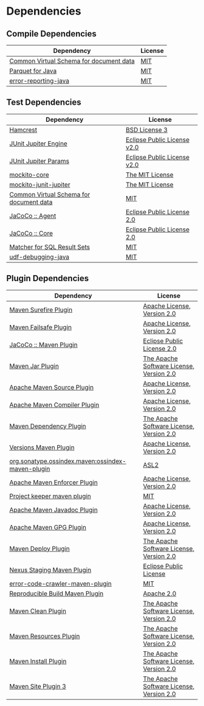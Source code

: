 <!-- @formatter:off -->
# Dependencies

## Compile Dependencies

| Dependency                                   | License  |
| -------------------------------------------- | -------- |
| [Common Virtual Schema for document data][0] | [MIT][1] |
| [Parquet for Java][2]                        | [MIT][1] |
| [error-reporting-java][4]                    | [MIT][1] |

## Test Dependencies

| Dependency                                   | License                          |
| -------------------------------------------- | -------------------------------- |
| [Hamcrest][6]                                | [BSD License 3][7]               |
| [JUnit Jupiter Engine][8]                    | [Eclipse Public License v2.0][9] |
| [JUnit Jupiter Params][8]                    | [Eclipse Public License v2.0][9] |
| [mockito-core][12]                           | [The MIT License][13]            |
| [mockito-junit-jupiter][12]                  | [The MIT License][13]            |
| [Common Virtual Schema for document data][0] | [MIT][1]                         |
| [JaCoCo :: Agent][18]                        | [Eclipse Public License 2.0][19] |
| [JaCoCo :: Core][18]                         | [Eclipse Public License 2.0][19] |
| [Matcher for SQL Result Sets][22]            | [MIT][1]                         |
| [udf-debugging-java][24]                     | [MIT][1]                         |

## Plugin Dependencies

| Dependency                                              | License                                        |
| ------------------------------------------------------- | ---------------------------------------------- |
| [Maven Surefire Plugin][26]                             | [Apache License, Version 2.0][27]              |
| [Maven Failsafe Plugin][28]                             | [Apache License, Version 2.0][27]              |
| [JaCoCo :: Maven Plugin][18]                            | [Eclipse Public License 2.0][19]               |
| [Maven Jar Plugin][32]                                  | [The Apache Software License, Version 2.0][33] |
| [Apache Maven Source Plugin][34]                        | [Apache License, Version 2.0][27]              |
| [Apache Maven Compiler Plugin][36]                      | [Apache License, Version 2.0][27]              |
| [Maven Dependency Plugin][38]                           | [The Apache Software License, Version 2.0][33] |
| [Versions Maven Plugin][40]                             | [Apache License, Version 2.0][27]              |
| [org.sonatype.ossindex.maven:ossindex-maven-plugin][42] | [ASL2][33]                                     |
| [Apache Maven Enforcer Plugin][44]                      | [Apache License, Version 2.0][27]              |
| [Project keeper maven plugin][46]                       | [MIT][1]                                       |
| [Apache Maven Javadoc Plugin][48]                       | [Apache License, Version 2.0][27]              |
| [Apache Maven GPG Plugin][50]                           | [Apache License, Version 2.0][33]              |
| [Maven Deploy Plugin][52]                               | [The Apache Software License, Version 2.0][33] |
| [Nexus Staging Maven Plugin][54]                        | [Eclipse Public License][55]                   |
| [error-code-crawler-maven-plugin][56]                   | [MIT][1]                                       |
| [Reproducible Build Maven Plugin][58]                   | [Apache 2.0][33]                               |
| [Maven Clean Plugin][60]                                | [The Apache Software License, Version 2.0][33] |
| [Maven Resources Plugin][62]                            | [The Apache Software License, Version 2.0][33] |
| [Maven Install Plugin][64]                              | [The Apache Software License, Version 2.0][33] |
| [Maven Site Plugin 3][66]                               | [The Apache Software License, Version 2.0][33] |

[0]: https://github.com/exasol/virtual-schema-common-document
[18]: https://www.eclemma.org/jacoco/index.html
[46]: https://github.com/exasol/project-keeper-maven-plugin
[4]: https://github.com/exasol/error-reporting-java
[2]: https://github.com/exasol/parquet-io-java
[33]: http://www.apache.org/licenses/LICENSE-2.0.txt
[26]: https://maven.apache.org/surefire/maven-surefire-plugin/
[54]: http://www.sonatype.com/public-parent/nexus-maven-plugins/nexus-staging/nexus-staging-maven-plugin/
[60]: http://maven.apache.org/plugins/maven-clean-plugin/
[1]: https://opensource.org/licenses/MIT
[12]: https://github.com/mockito/mockito
[28]: https://maven.apache.org/surefire/maven-failsafe-plugin/
[38]: http://maven.apache.org/plugins/maven-dependency-plugin/
[40]: http://www.mojohaus.org/versions-maven-plugin/
[7]: http://opensource.org/licenses/BSD-3-Clause
[36]: https://maven.apache.org/plugins/maven-compiler-plugin/
[50]: http://maven.apache.org/plugins/maven-gpg-plugin/
[19]: https://www.eclipse.org/legal/epl-2.0/
[55]: http://www.eclipse.org/legal/epl-v10.html
[22]: https://github.com/exasol/hamcrest-resultset-matcher
[58]: http://zlika.github.io/reproducible-build-maven-plugin
[32]: http://maven.apache.org/plugins/maven-jar-plugin/
[27]: https://www.apache.org/licenses/LICENSE-2.0.txt
[44]: https://maven.apache.org/enforcer/maven-enforcer-plugin/
[13]: https://github.com/mockito/mockito/blob/release/3.x/LICENSE
[9]: https://www.eclipse.org/legal/epl-v20.html
[64]: http://maven.apache.org/plugins/maven-install-plugin/
[8]: https://junit.org/junit5/
[42]: https://sonatype.github.io/ossindex-maven/maven-plugin/
[24]: https://github.com/exasol/udf-debugging-java
[34]: https://maven.apache.org/plugins/maven-source-plugin/
[6]: http://hamcrest.org/JavaHamcrest/
[52]: http://maven.apache.org/plugins/maven-deploy-plugin/
[66]: http://maven.apache.org/plugins/maven-site-plugin/
[62]: http://maven.apache.org/plugins/maven-resources-plugin/
[48]: https://maven.apache.org/plugins/maven-javadoc-plugin/
[56]: https://github.com/exasol/error-code-crawler-maven-plugin
